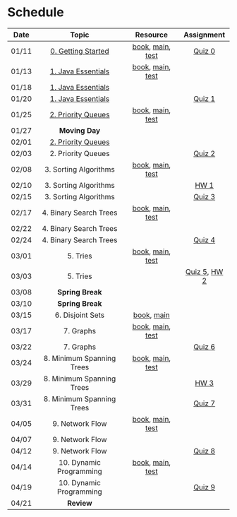 # Schedule

| Date  |                                                                                  Topic                                                                                   |                                                                               Resource                                                                               |       Assignment        |
|:-----:|:------------------------------------------------------------------------------------------------------------------------------------------------------------------------:|:--------------------------------------------------------------------------------------------------------------------------------------------------------------------:|:-----------------------:|
| 01/11 | [0. Getting Started](https://emory.zoom.us/rec/play/Vgk9nz_Z63vC0TG0MTBPXIRj-JrJMfxUp7J9IlZs0FvQb1zoPwClXlyCSsJs4SQPwCk3fXu8gUSsKovk.sIn0SpvcFiq96zMl?continueMode=true) |         [book](https://emory.gitbook.io/dsa-java/getting-started), [main](../src/main/java/edu/emory/cs/utils), [test](../src/test/java/edu/emory/cs/utils)          | [Quiz 0](quiz/quiz0.md) |
| 01/13 |                  [1. Java Essentials](https://emory.zoom.us/rec/share/ZNZBPh1VS0ybrUpNB46SwBCG-yYQvUQD54DyhSKxMbntqTgjedI-SjAfKI4CK3Y.LwpP5Dtygj5LQn13)                  |     [book](https://emory.gitbook.io/dsa-java/java-essentials), [main](../src/main/java/edu/emory/cs/algebraic), [test](../src/test/java/edu/emory/cs/algebraic)      |                         |
| 01/18 |                 [1. Java Essentials](https://emory.zoom.us/rec/share/66oDNhckPbuNTcdKxoKz16uR7Q4DnRwbZXXwm1Aw1uvI6u6orIFwnL4xYdpqzAcv.hrMFrlyZlhJ94O8O)                  |                                                                                                                                                                      |                         |
| 01/20 |                 [1. Java Essentials](https://emory.zoom.us/rec/share/XiM7qlOXYVtqPytQSmjND_AeZpBccnh44ske-R0Tbz1varmqhoT9_uHPn6ugu928.X5UJZ936R-OXPT-D)                  |                                                                                                                                                                      | [Quiz 1](quiz/quiz1.md) |
| 01/25 |                 [2. Priority Queues](https://emory.zoom.us/rec/share/ZKonCiekWhC4w0Fg0Aj0Z27HUn7c7ffbbwKwOnI0iF83sB88gQcMuPBCo8y7SSiK.iT29JpS6udEjOO2c)                  |         [book](https://emory.gitbook.io/dsa-java/priority-queues), [main](../src/main/java/edu/emory/cs/queue), [test](../src/test/java/edu/emory/cs/queue)          |                         |
| 01/27 |                                                                              **Moving Day**                                                                              |                                                                                                                                                                      |                         |
| 02/01 |                 [2. Priority Queues](https://emory.zoom.us/rec/share/kwBkriUsJHVsoZaT0G9-dghFgzFAkRN7dmX1JubmvHb1Q-kg34ieYduKAG_iz012.H2UIOehMy-kS32Se)                  |                                                                                                                                                                      |                         |
| 02/03 |                                                                            2. Priority Queues                                                                            |                                                                                                                                                                      |       [Quiz 2]()        |
| 02/08 |                                                                          3. Sorting Algorithms                                                                           |         [book](https://emory.gitbook.io/dsa-java/sorting-algorithms), [main](../src/main/java/edu/emory/cs/sort), [test](../src/test/java/edu/emory/cs/sort)         |                         |
| 02/10 |                                                                          3. Sorting Algorithms                                                                           |                                                                                                                                                                      |        [HW 1]()         |
| 02/15 |                                                                          3. Sorting Algorithms                                                                           |                                                                                                                                                                      |       [Quiz 3]()        |
| 02/17 |                                                                          4. Binary Search Trees                                                                          |        [book](https://emory.gitbook.io/dsa-java/binary-search-trees), [main](../src/main/java/edu/emory/cs/tree), [test](../src/test/java/edu/emory/cs/tree)         |                         | 
| 02/22 |                                                                          4. Binary Search Trees                                                                          |                                                                                                                                                                      |                         |
| 02/24 |                                                                          4. Binary Search Trees                                                                          |                                                                                                                                                                      |       [Quiz 4]()        |
| 03/01 |                                                                                 5. Tries                                                                                 |               [book](https://emory.gitbook.io/dsa-java/tries), [main](../src/main/java/edu/emory/cs/trie), [test](../src/test/java/edu/emory/cs/trie)                |                         |
| 03/03 |                                                                                 5. Tries                                                                                 |                                                                                                                                                                      |  [Quiz 5](), [HW 2]()   |
| 03/08 |                                                                             **Spring Break**                                                                             |                                                                                                                                                                      |                         |
| 03/10 |                                                                             **Spring Break**                                                                             |                                                                                                                                                                      |                         |
| 03/15 |                                                                             6. Disjoint Sets                                                                             |                                  [book](https://emory.gitbook.io/dsa-java/disjoint-sets), [main](../src/main/java/edu/emory/cs/set)                                  |                         |
| 03/17 |                                                                                7. Graphs                                                                                 |              [book](https://emory.gitbook.io/dsa-java/graphs), [main](../src/main/java/edu/emory/cs/graph), [test](../src/test/java/edu/emory/cs/graph)              |                         |
| 03/22 |                                                                                7. Graphs                                                                                 |                                                                                                                                                                      |       [Quiz 6]()        |
| 03/24 |                                                                        8. Minimum Spanning Trees                                                                         | [book](https://emory.gitbook.io/dsa-java/minimum-spanning-trees), [main](../src/main/java/edu/emory/cs/graph/span), [test](../src/test/java/edu/emory/cs/graph/span) |                         |
| 03/29 |                                                                        8. Minimum Spanning Trees                                                                         |                                                                                                                                                                      |        [HW 3]()         |
| 03/31 |                                                                        8. Minimum Spanning Trees                                                                         |                                                                                                                                                                      |       [Quiz 7]()        |
| 04/05 |                                                                             9. Network Flow                                                                              |      [book](https://emory.gitbook.io/dsa-java/network-flow), [main](../src/main/java/edu/emory/cs/graph/flow), [test](../src/test/java/edu/emory/cs/graph/flow)      |                         |
| 04/07 |                                                                             9. Network Flow                                                                              |                                                                                                                                                                      |                         |
| 04/12 |                                                                             9. Network Flow                                                                              |                                                                                                                                                                      |       [Quiz 8]()        |
| 04/14 |                                                                         10. Dynamic Programming                                                                          |     [book](https://emory.gitbook.io/dsa-java/dynamic-programming), [main](../src/main/java/edu/emory/cs/dynamic), [test](../src/test/java/edu/emory/cs/dynamic)      |                         |
| 04/19 |                                                                         10. Dynamic Programming                                                                          |                                                                                                                                                                      |       [Quiz 9]()        |
| 04/21 |                                                                                **Review**                                                                                |                                                                                                                                                                      |                         |

<!--  -->
<!-- Shortest Path Algorithms]() | [md, [pdf](shortest_path_algorithms.pdf), [main](../src/main/java/edu/emory/cs/graph/path/) | [quiz 8](quiz0.md#quiz-8) | -->
<!-- HW1: 2/24, HW2: 3/22, HW3: 4/14  -->
